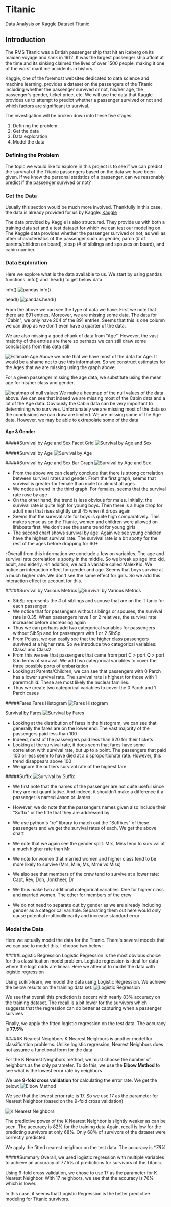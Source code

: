 # Titanic
Data Analysis on Kaggle Dataset Titanic

## Introduction
The RMS Titanic was a British passenger ship that hit an iceberg on its maiden voyage and sank in 1912. It was the largest passenger ship afloat at the time and its sinking claimed the lives of over 1500 people, making it one of the worst maritime accidents in history. 

Kaggle, one of the foremost websites dedicated to data science and machine learning, provides a dataset on the passengers of the Titanic including whether the passenger survived or not, his/her age, the passenger's gender, ticket price, etc. We will use the data that Kaggle provides us to attempt to predict whether a passenger survived or not and which factors are significant to survival. 

The investigation will be broken down into these five stages:
1. Defining the problem
2. Get the data
3. Data exploration
4. Model the data

### Defining the Problem
The topic we would like to explore in this project is to see if we can predict the survival of the Titanic passengers based on the data we have been given. If we know the personal statistics of a passenger, can we reasonably predict if the passenger survived or not?

### Get the Data
Usually this section would be much more involved. Thankfully in this case, the data is already provided for us by Kaggle: [Kaggle](https://www.kaggle.com/c/titanic/data)

The data provided by Kaggle is also structured. They provide us with both a training data set and a test dataset for which we can test our modeling on. 
The Kaggle data provides whether the passenger survived or not, as well as other characteristics of the passenger such as gender, parch (# of parents/children on board), sibsp (# of siblings and spouses on board), and cabin number.
### Data Exploration
Here we explore what is the data available to us. We start by using pandas functions .info() and .head() to get below data

info()
![pandas.info()](Images/info.png)

head()
![pandas.head()](Images/dataHead.png)

From the above we can see the type of data we have. First we note that there are 891 entries. Moreover, we are missing some data. The data for "Cabin", we only have 204 of the 891 entries.
Seems that this is one column we can drop as we don't even have a quarter of the data.

We are also missing a good chunk of data from "Age". However, the vast majority of the entries are there so perhaps we can still draw some conclusions from this data still

![Estimate Age](Images/EstimateAge.png)
Above we note that we have most of the data for Age. It would be a shame not to use this information. So we construct estimates for the Ages that we are missing using the graph above.

For a given passenger missing the age data, we substitute using the mean age for his/her class and gender.  

![heatmap of null values](Images/Heatmap.png)
We make a heatmap of the null values of the data above. We can see that indeed we are missing most of the Cabin data and a lot of the Age data. 
Obviously the Cabin data can be very important to determining who survives. Unfortunately we are missing most of the data so the conclusions we can draw are limited.
We are missing some of the Age data. However, we may be able to extrapolate some of the data

#### Age & Gender

#####Survival by Age and Sex Facet Grid
![Survival by Age and Sex](Images/SurvivalByAgeAndSex.png)

#####Survival by Age
![Survival by Age](Images/SurvivalByAge.png)

#####Survival by Age and Sex Bar Graph
![Survival by Age and Sex](Images/SurvivalByAgeAndSexBarGraph.png)

* From the above we can clearly conclude that there is strong correlation between survival rates and gender. From the first graph, seems that survival is greater for female than male for almost all ages
* We notice a trend in the third graph. For females, seems that the survival rate rose by age
* On the other hand, the trend is less obvious for males. Initially, the survival rate is quite high for young boys. Then there is a huge drop for adult men that rises slightly until 45 when it drops again
* Seems that the survival rate for boys is quite high comparatively. This makes sense as on the Titanic, women and children were allowed on lifeboats first. We don't see the same trend for young girls
* The second chart shows survival by age. Again we see young children have the highest survival rate. The survival rate is a bit spotty for the rest of the ages before dropping for 60+

-Overall from this information we conclude a few on variables. The age and survival rate correlation is spotty in the middle. So we break up age into kid, adult, and elderly. 
-In addition, we add a variable called MalexKid. We notice an interaction effect for gender and age. Seems that boys survive at a much higher rate. We don't see the same effect for girls. So we add this interaction effect to account for this.

#####Survival by Various Metrics
![Survival by Various Metrics](Images/SurvivalRatesVariousMetrics.png)

* SibSp represents the # of siblings and spouse that are on the Titanic for each passenger.
* We notice that for passengers without siblings or spouses, the survival rate is 0.35. When passengers have 1 or 2 relatives, the survival rate increases before decreasing again
* Thus we can perhaps add two categorical variables for passengers without SibSp and for passengers with 1 or 2 SibSp
* From Pclass, we can easily see that the higher class passengers survived at a higher rate. So we introduce two categorical variables: Class1 and Class2
* From this we see that passengers that came from port C > port Q > port S in terms of survival. We add two categorical variables to cover the three possible ports of embarkation
* Looking at Parents/Children, we can see that passengers with 0 Parch has a lower survival rate. The survival rate is highest for those with 1 parent/child. These are most likely the nuclear families. 
* Thus we create two categorical variables to cover the 0 Parch and 1 Parch cases

#####Fares
Fares Histogram
![Fares Histogram](Images/FaresHistogram.png)

Survival by Fares
![Survival by Fares](Images/SurvivalByFare.png)

* Looking at the distribution of fares in the histogram, we can see that generally the fares are on the lower end. The vast majority of the passengers paid less than 100
* Indeed, most of the passengers paid less than $20 for their tickets
* Looking at the survival rate, it does seem that fares have some correlation with survival rate, but up to a point. The passengers that paid 100 or less seem to have died at a disproportionate rate. However, this trend disappears above 100
* We ignore the outliers survival rate of the highest fare

#####Suffix
![Survival by Suffix](Images/SurvivalBySuffix.png)

* We first note that the names of the passenger are not quite useful since they are not quantitative. And indeed, it shouldn't make a difference if a passenger is named Jason or James
* However, we do note that the passengers names given also include their "Suffix" or the title that they are addressed by
* We use python's "re" library to match out the "Suffixes" of these passengers and we get the survival rates of each. We get the above chart

* We note that we again see the gender split. Mrs, Miss tend to survival at a much higher rate than Mr
* We note for women that married women and higher class tend to be more likely to survive (Mrs, Mlle, Ms, Mme vs Miss)
* We also see that members of the crew tend to survive at a lower rate: Capt, Rev, Don, Jonkheer, Dr
* We thus make two additional categorical variables. One for higher class and married women. The other for members of the crew
* We do not need to separate out by gender as we are already including gender as a categorical variable. Separating them out here would only cause potential multicollinearity and increase standard error

### Model the Data

Here we actually model the data for the Titanic. There's several models that we can use to model this. I choose two below:

#####Logistic Regression
Logistic Regression is the most obvious choice for this classification model problem. Logistic regression is ideal for data where the logit odds are linear. Here we attempt to model the data with logistic regression

Using scikit-learn, we model the data using Logistic Regression. We achieve the below results on the training data set:
![Logistic Regression](Images/LogisticRegression.png)

We see that overall this prediction is decent with nearly 83% accuracy on the training dataset. 
The recall is a bit lower for the survivors which suggests that the regression can do better at capturing when a passenger survives

Finally, we apply the fitted logistic regression on the test data. The accuracy is **77.5%**

#####K Nearest Neighbors
K Nearest Neighbors is another model for classification problems. Unlike logistic regression, Nearest Neighbors does not assume a functional form for the data

For the K Nearest Neighbors method, we must choose the number of neighbors as the only parameter. To do this, we use the **Elbow Method** to see what is the lowest error rate by neighbors

We use **9-fold cross validation** for calculating the error rate. We get the below:
![Elbow Method](Images/ElbowMethod.png)

We see that the lowest error rate is 17. So we use 17 as the parameter for Nearest Neighbor (based on the 9-fold cross validation)


![K Nearest Neighbors](Images/KNN.png)

The predictive power of the K Nearest Neighbor is slightly weaker as can be seen. The accuracy is 82% for the training data
Again, recall is low for the predicting survivors at only 68%. Only 68% of survivors of the dataset were correctly predicted

We apply the fitted nearest neighbor on the test data. The accuracy is **76%*


#####Summary
Overall, we used logistic regression with multiple variables to achieve an accuracy of 77.5% of predictions for survivors of the Titanic.

Using 9-fold cross validation, we chose to use 17 as the parameter for K Nearest Neighbor. With 17 neighbors, we see that the accuracy is 76% which is lower.

In this case, it seems that Logistic Regression is the better predictive modeling for Titanic survivors.